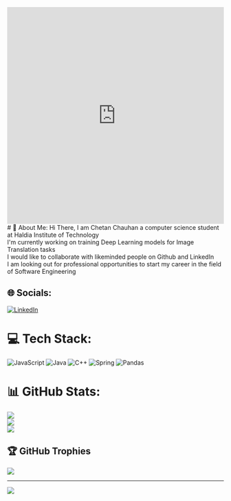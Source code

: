 <div style="width:100%;height:0;padding-bottom:100%;position:relative;"><iframe src="https://giphy.com/embed/bGgsc5mWoryfgKBx1u" width="100%" height="100%" style="position:absolute" frameBorder="0" class="giphy-embed" allowFullScreen></iframe></div>
# 💫 About Me:
Hi There, I am Chetan Chauhan a computer science student at Haldia Institute of Technology <br>I'm currently working on training Deep Learning models for Image Translation tasks<br>I would like to collaborate with likeminded people on Github and LinkedIn<br>I am looking out for professional opportunities to start my career in the field of Software Engineering<br>


## 🌐 Socials:
[![LinkedIn](https://img.shields.io/badge/LinkedIn-%230077B5.svg?logo=linkedin&logoColor=white)](https://linkedin.com/in/https://www.linkedin.com/in/chetan-chauhan-134a71207/) 

# 💻 Tech Stack:
![JavaScript](https://img.shields.io/badge/javascript-%23323330.svg?style=for-the-badge&logo=javascript&logoColor=%23F7DF1E) ![Java](https://img.shields.io/badge/java-%23ED8B00.svg?style=for-the-badge&logo=openjdk&logoColor=white) ![C++](https://img.shields.io/badge/c++-%2300599C.svg?style=for-the-badge&logo=c%2B%2B&logoColor=white) ![Spring](https://img.shields.io/badge/spring-%236DB33F.svg?style=for-the-badge&logo=spring&logoColor=white) ![Pandas](https://img.shields.io/badge/pandas-%23150458.svg?style=for-the-badge&logo=pandas&logoColor=white)
# 📊 GitHub Stats:
![](https://github-readme-stats.vercel.app/api?username=ChauhanChetan3&theme=dark&hide_border=false&include_all_commits=true&count_private=false)<br/>
![](https://github-readme-streak-stats.herokuapp.com/?user=ChauhanChetan3&theme=dark&hide_border=false)<br/>
![](https://github-readme-stats.vercel.app/api/top-langs/?username=ChauhanChetan3&theme=dark&hide_border=false&include_all_commits=true&count_private=false&layout=compact)

## 🏆 GitHub Trophies
![](https://github-profile-trophy.vercel.app/?username=ChauhanChetan3&theme=radical&no-frame=false&no-bg=true&margin-w=4)

---
[![](https://visitcount.itsvg.in/api?id=ChauhanChetan3&icon=1&color=0)](https://visitcount.itsvg.in)
